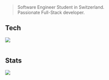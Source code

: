 > Software Engineer Student in Switzerland. <br>
> Passionate Full-Stack developer.

## Tech
<img src="https://skillicons.dev/icons?i=html,css,js,nodejs,express,jest,postman,c,cs,java,maven,mysql,mongodb,docker,cloudflare,aws,linux,bash,replit,lua,robloxstudio,azure,notion,figma,ps"/>
<br><br>

## Stats
<img src="http://github-profile-summary-cards.vercel.app/api/cards/profile-details?username=deltagamingch&theme=tokyonight"/>
